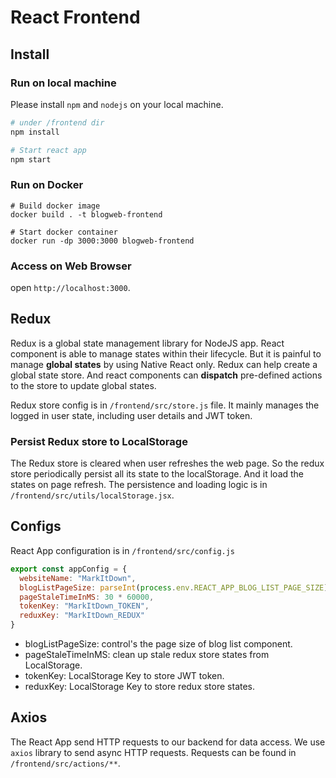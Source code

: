 # React Frontend

## Install

### Run on local machine

Please install `npm` and `nodejs` on your local machine. 

```sh
# under /frontend dir 
npm install

# Start react app
npm start
```

### Run on Docker

```
# Build docker image
docker build . -t blogweb-frontend

# Start docker container
docker run -dp 3000:3000 blogweb-frontend
```

### Access on Web Browser

open `http://localhost:3000`. 

## Redux

Redux is a global state management library for NodeJS app. React component is able to manage states within their lifecycle. But it is painful to manage **global states** by using Native React only. Redux can help create a global state store. And react components can **dispatch** pre-defined
actions to the store to update global states. 

Redux store config is in `/frontend/src/store.js` file. It mainly manages the logged in user state, including user details and JWT token. 

### Persist Redux store to LocalStorage

The Redux store is cleared when user refreshes the web page. So the redux store periodically persist all its state to the localStorage. And it load the states on page refresh. The persistence and loading logic is in `/frontend/src/utils/localStorage.jsx`. 

## Configs

React App configuration is in `/frontend/src/config.js`

```js
export const appConfig = {
  websiteName: "MarkItDown",
  blogListPageSize: parseInt(process.env.REACT_APP_BLOG_LIST_PAGE_SIZE) || 4,
  pageStaleTimeInMS: 30 * 60000,
  tokenKey: "MarkItDown_TOKEN",
  reduxKey: "MarkItDown_REDUX"
}
```
- blogListPageSize: control's the page size of blog list component. 
- pageStaleTimeInMS: clean up stale redux store states from LocalStorage. 
- tokenKey: LocalStorage Key to store JWT token. 
- reduxKey: LocalStorage Key to store redux store states. 

## Axios

The React App send HTTP requests to our backend for data access. We use `axios` library to send async HTTP requests. Requests can be found in `/frontend/src/actions/**`. 

